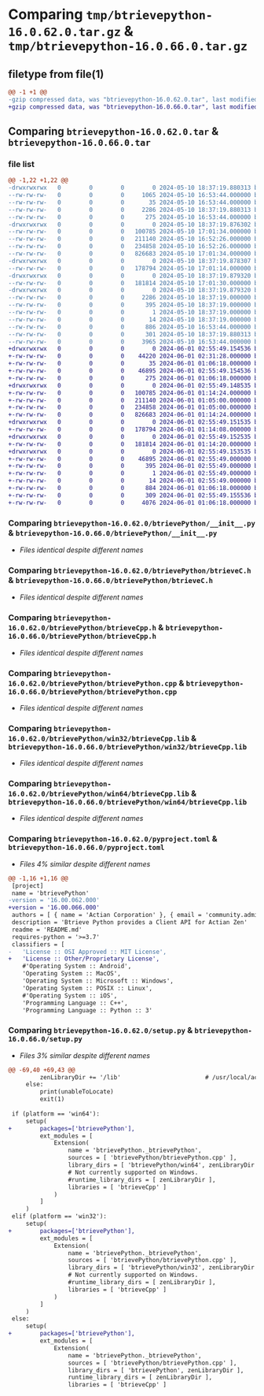 # Comparing `tmp/btrievepython-16.0.62.0.tar.gz` & `tmp/btrievepython-16.0.66.0.tar.gz`

## filetype from file(1)

```diff
@@ -1 +1 @@
-gzip compressed data, was "btrievepython-16.0.62.0.tar", last modified: Fri May 10 18:37:19 2024, max compression
+gzip compressed data, was "btrievepython-16.0.66.0.tar", last modified: Sat Jun  1 02:55:49 2024, max compression
```

## Comparing `btrievepython-16.0.62.0.tar` & `btrievepython-16.0.66.0.tar`

### file list

```diff
@@ -1,22 +1,22 @@
-drwxrwxrwx   0        0        0        0 2024-05-10 18:37:19.880313 btrievepython-16.0.62.0/
--rw-rw-rw-   0        0        0     1065 2024-05-10 16:53:44.000000 btrievepython-16.0.62.0/LICENSE.txt
--rw-rw-rw-   0        0        0       35 2024-05-10 16:53:44.000000 btrievepython-16.0.62.0/MANIFEST.in
--rw-rw-rw-   0        0        0     2286 2024-05-10 18:37:19.880313 btrievepython-16.0.62.0/PKG-INFO
--rw-rw-rw-   0        0        0      275 2024-05-10 16:53:44.000000 btrievepython-16.0.62.0/README.md
-drwxrwxrwx   0        0        0        0 2024-05-10 18:37:19.876302 btrievepython-16.0.62.0/btrievePython/
--rw-rw-rw-   0        0        0   100785 2024-05-10 17:01:34.000000 btrievepython-16.0.62.0/btrievePython/__init__.py
--rw-rw-rw-   0        0        0   211140 2024-05-10 16:52:26.000000 btrievepython-16.0.62.0/btrievePython/btrieveC.h
--rw-rw-rw-   0        0        0   234858 2024-05-10 16:52:26.000000 btrievepython-16.0.62.0/btrievePython/btrieveCpp.h
--rw-rw-rw-   0        0        0   826683 2024-05-10 17:01:34.000000 btrievepython-16.0.62.0/btrievePython/btrievePython.cpp
-drwxrwxrwx   0        0        0        0 2024-05-10 18:37:19.878307 btrievepython-16.0.62.0/btrievePython/win32/
--rw-rw-rw-   0        0        0   178794 2024-05-10 17:01:14.000000 btrievepython-16.0.62.0/btrievePython/win32/btrieveCpp.lib
-drwxrwxrwx   0        0        0        0 2024-05-10 18:37:19.879320 btrievepython-16.0.62.0/btrievePython/win64/
--rw-rw-rw-   0        0        0   181814 2024-05-10 17:01:30.000000 btrievepython-16.0.62.0/btrievePython/win64/btrieveCpp.lib
-drwxrwxrwx   0        0        0        0 2024-05-10 18:37:19.879320 btrievepython-16.0.62.0/btrievePython.egg-info/
--rw-rw-rw-   0        0        0     2286 2024-05-10 18:37:19.000000 btrievepython-16.0.62.0/btrievePython.egg-info/PKG-INFO
--rw-rw-rw-   0        0        0      395 2024-05-10 18:37:19.000000 btrievepython-16.0.62.0/btrievePython.egg-info/SOURCES.txt
--rw-rw-rw-   0        0        0        1 2024-05-10 18:37:19.000000 btrievepython-16.0.62.0/btrievePython.egg-info/dependency_links.txt
--rw-rw-rw-   0        0        0       14 2024-05-10 18:37:19.000000 btrievepython-16.0.62.0/btrievePython.egg-info/top_level.txt
--rw-rw-rw-   0        0        0      886 2024-05-10 16:53:44.000000 btrievepython-16.0.62.0/pyproject.toml
--rw-rw-rw-   0        0        0      301 2024-05-10 18:37:19.880313 btrievepython-16.0.62.0/setup.cfg
--rw-rw-rw-   0        0        0     3965 2024-05-10 16:53:44.000000 btrievepython-16.0.62.0/setup.py
+drwxrwxrwx   0        0        0        0 2024-06-01 02:55:49.154536 btrievepython-16.0.66.0/
+-rw-rw-rw-   0        0        0    44220 2024-06-01 02:31:28.000000 btrievepython-16.0.66.0/LICENSE.txt
+-rw-rw-rw-   0        0        0       35 2024-06-01 01:06:18.000000 btrievepython-16.0.66.0/MANIFEST.in
+-rw-rw-rw-   0        0        0    46895 2024-06-01 02:55:49.154536 btrievepython-16.0.66.0/PKG-INFO
+-rw-rw-rw-   0        0        0      275 2024-06-01 01:06:18.000000 btrievepython-16.0.66.0/README.md
+drwxrwxrwx   0        0        0        0 2024-06-01 02:55:49.148535 btrievepython-16.0.66.0/btrievePython/
+-rw-rw-rw-   0        0        0   100785 2024-06-01 01:14:24.000000 btrievepython-16.0.66.0/btrievePython/__init__.py
+-rw-rw-rw-   0        0        0   211140 2024-06-01 01:05:00.000000 btrievepython-16.0.66.0/btrievePython/btrieveC.h
+-rw-rw-rw-   0        0        0   234858 2024-06-01 01:05:00.000000 btrievepython-16.0.66.0/btrievePython/btrieveCpp.h
+-rw-rw-rw-   0        0        0   826683 2024-06-01 01:14:24.000000 btrievepython-16.0.66.0/btrievePython/btrievePython.cpp
+drwxrwxrwx   0        0        0        0 2024-06-01 02:55:49.151535 btrievepython-16.0.66.0/btrievePython/win32/
+-rw-rw-rw-   0        0        0   178794 2024-06-01 01:14:08.000000 btrievepython-16.0.66.0/btrievePython/win32/btrieveCpp.lib
+drwxrwxrwx   0        0        0        0 2024-06-01 02:55:49.152535 btrievepython-16.0.66.0/btrievePython/win64/
+-rw-rw-rw-   0        0        0   181814 2024-06-01 01:14:20.000000 btrievepython-16.0.66.0/btrievePython/win64/btrieveCpp.lib
+drwxrwxrwx   0        0        0        0 2024-06-01 02:55:49.153535 btrievepython-16.0.66.0/btrievePython.egg-info/
+-rw-rw-rw-   0        0        0    46895 2024-06-01 02:55:49.000000 btrievepython-16.0.66.0/btrievePython.egg-info/PKG-INFO
+-rw-rw-rw-   0        0        0      395 2024-06-01 02:55:49.000000 btrievepython-16.0.66.0/btrievePython.egg-info/SOURCES.txt
+-rw-rw-rw-   0        0        0        1 2024-06-01 02:55:49.000000 btrievepython-16.0.66.0/btrievePython.egg-info/dependency_links.txt
+-rw-rw-rw-   0        0        0       14 2024-06-01 02:55:49.000000 btrievepython-16.0.66.0/btrievePython.egg-info/top_level.txt
+-rw-rw-rw-   0        0        0      884 2024-06-01 01:06:18.000000 btrievepython-16.0.66.0/pyproject.toml
+-rw-rw-rw-   0        0        0      309 2024-06-01 02:55:49.155536 btrievepython-16.0.66.0/setup.cfg
+-rw-rw-rw-   0        0        0     4076 2024-06-01 01:06:18.000000 btrievepython-16.0.66.0/setup.py
```

### Comparing `btrievepython-16.0.62.0/btrievePython/__init__.py` & `btrievepython-16.0.66.0/btrievePython/__init__.py`

 * *Files identical despite different names*

### Comparing `btrievepython-16.0.62.0/btrievePython/btrieveC.h` & `btrievepython-16.0.66.0/btrievePython/btrieveC.h`

 * *Files identical despite different names*

### Comparing `btrievepython-16.0.62.0/btrievePython/btrieveCpp.h` & `btrievepython-16.0.66.0/btrievePython/btrieveCpp.h`

 * *Files identical despite different names*

### Comparing `btrievepython-16.0.62.0/btrievePython/btrievePython.cpp` & `btrievepython-16.0.66.0/btrievePython/btrievePython.cpp`

 * *Files identical despite different names*

### Comparing `btrievepython-16.0.62.0/btrievePython/win32/btrieveCpp.lib` & `btrievepython-16.0.66.0/btrievePython/win32/btrieveCpp.lib`

 * *Files identical despite different names*

### Comparing `btrievepython-16.0.62.0/btrievePython/win64/btrieveCpp.lib` & `btrievepython-16.0.66.0/btrievePython/win64/btrieveCpp.lib`

 * *Files identical despite different names*

### Comparing `btrievepython-16.0.62.0/pyproject.toml` & `btrievepython-16.0.66.0/pyproject.toml`

 * *Files 4% similar despite different names*

```diff
@@ -1,16 +1,16 @@
 [project]
 name = 'btrievePython'
-version = '16.00.062.000'
+version = '16.00.066.000'
 authors = [ { name = 'Actian Corporation' }, { email = 'community.admin@actian.com' } ]
 description = 'Btrieve Python provides a Client API for Actian Zen'
 readme = 'README.md'
 requires-python = '>=3.7'
 classifiers = [
-   'License :: OSI Approved :: MIT License',
+   'License :: Other/Proprietary License',
    #'Operating System :: Android',
    'Operating System :: MacOS',
    'Operating System :: Microsoft :: Windows',
    'Operating System :: POSIX :: Linux',
    #'Operating System :: iOS',
    'Programming Language :: C++',
    'Programming Language :: Python :: 3'
```

### Comparing `btrievepython-16.0.62.0/setup.py` & `btrievepython-16.0.66.0/setup.py`

 * *Files 3% similar despite different names*

```diff
@@ -69,40 +69,43 @@
         zenLibraryDir += '/lib'                        # /usr/local/actianzen/lib
     else:
         print(unableToLocate)
         exit(1)
 
 if (platform == 'win64'):
     setup(
+        packages=['btrievePython'],
         ext_modules = [
             Extension(
                 name = 'btrievePython._btrievePython',
                 sources = [ 'btrievePython/btrievePython.cpp' ],
                 library_dirs = [ 'btrievePython/win64', zenLibraryDir ],
                 # Not currently supported on Windows.  
                 #runtime_library_dirs = [ zenLibraryDir ],
                 libraries = [ 'btrieveCpp' ]
             )
         ]
     )
 elif (platform == 'win32'):
     setup(
+        packages=['btrievePython'],
         ext_modules = [
             Extension(
                 name = 'btrievePython._btrievePython',
                 sources = [ 'btrievePython/btrievePython.cpp' ],
                 library_dirs = [ 'btrievePython/win32', zenLibraryDir ],
                 # Not currently supported on Windows.  
                 #runtime_library_dirs = [ zenLibraryDir ],
                 libraries = [ 'btrieveCpp' ]
             )
         ]
     )
 else:
     setup(
+        packages=['btrievePython'],
         ext_modules = [
             Extension(
                 name = 'btrievePython._btrievePython',
                 sources = [ 'btrievePython/btrievePython.cpp' ],
                 library_dirs = [ 'btrievePython', zenLibraryDir ],
                 runtime_library_dirs = [ zenLibraryDir ],
                 libraries = [ 'btrieveCpp' ]
```

